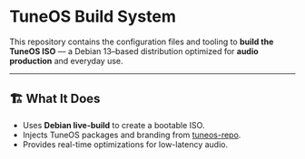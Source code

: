 # TuneOS Build System

This repository contains the configuration files and tooling to **build the TuneOS ISO** — a Debian 13–based distribution optimized for **audio production** and everyday use.

---

## 🏗 What It Does

- Uses **Debian live-build** to create a bootable ISO.
- Injects TuneOS packages and branding from [tuneos-repo](https://github.com/mtbike80/tuneos-repo).
- Provides real-time optimizations for low-latency audio.
